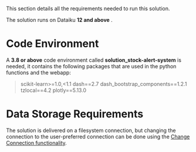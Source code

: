 This section details all the requirements needed to run this solution.

The solution runs on Dataiku  **12 and above** .

# Code Environment

A **3.8 or above** code environment called  **solution_stock-alert-system**  is needed, it contains the following packages that are used in the python functions and the webapp:

>scikit-learn>=1.0,<1.1
dash==2.7
dash_bootstrap_components==1.2.1
tzlocal==4.2
plotly==5.13.0

# Data Storage Requirements

The solution is delivered on a filesystem connection, but changing the connection to the user-preferred connection can be done using the [Change Connection functionality](https://knowledge.dataiku.com/latest/data-sourcing-analysis/connections/concept-connection-changes.html).